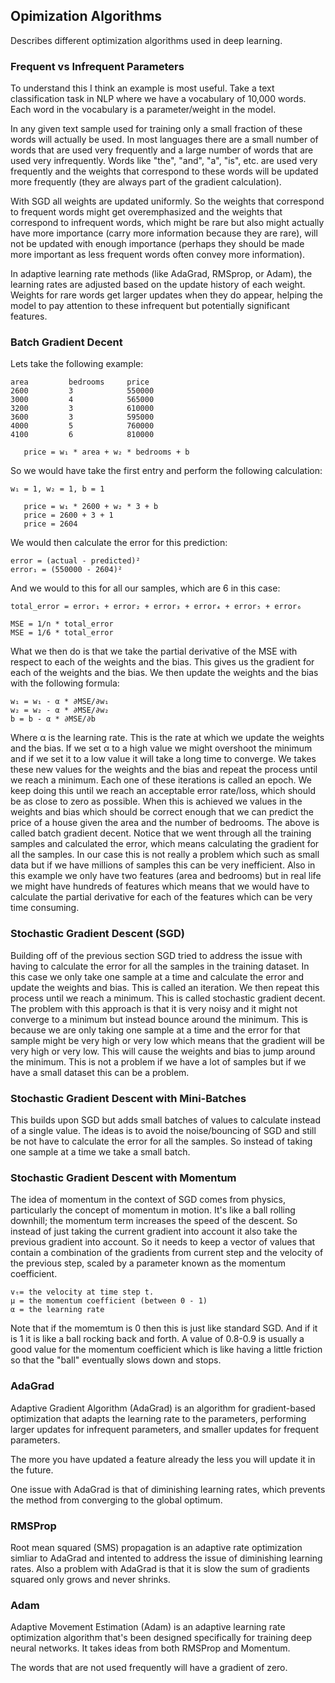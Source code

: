 ## Opimization Algorithms
Describes different optimization algorithms used in deep learning.

### Frequent vs Infrequent Parameters
To understand this I think an example is most useful. Take a text
classification task in NLP where we have a vocabulary of 10,000 words. Each
word in the vocabulary is a parameter/weight in the model.

In any given text sample used for training only a small fraction of these words
will actually be used. In most languages there are a small number of words that
are used very frequently and a large number of words that are used very
infrequently. Words like "the", "and", "a", "is", etc. are used very frequently
and the weights that correspond to these words will be updated more frequently
(they are always part of the gradient calculation).

With SGD all weights are updated uniformly. So the weights that correspond to
frequent words might get overemphasized and the weights that correspond to
infrequent words, which might be rare but also might actually have more
importance (carry more information because they are rare), will not be updated
with enough importance (perhaps they should be made more important as less
frequent words often convey more information).

In adaptive learning rate methods (like AdaGrad, RMSprop, or Adam), the learning
rates are adjusted based on the update history of each weight. Weights for rare
words get larger updates when they do appear, helping the model to pay attention
to these infrequent but potentially significant features.

### Batch Gradient Decent
Lets take the following example:
```
area         bedrooms     price
2600         3            550000 
3000         4            565000
3200         3            610000
3600         3            595000
4000         5            760000
4100         6            810000

   price = w₁ * area + w₂ * bedrooms + b
```
So we would have take the first entry and perform the following calculation:
```
w₁ = 1, w₂ = 1, b = 1

   price = w₁ * 2600 + w₂ * 3 + b
   price = 2600 + 3 + 1
   price = 2604
```
We would then calculate the error for this prediction:
```
error = (actual - predicted)²
error₁ = (550000 - 2604)²
```
And we would to this for all our samples, which are 6 in this case:
```
total_error = error₁ + error₂ + error₃ + error₄ + error₅ + error₆

MSE = 1/n * total_error
MSE = 1/6 * total_error
```
What we then do is that we take the partial derivative of the MSE with respect
to each of the weights and the bias. This gives us the gradient for each of
the weights and the bias. We then update the weights and the bias with the
following formula:
```
w₁ = w₁ - α * ∂MSE/∂w₁
w₂ = w₂ - α * ∂MSE/∂w₂
b = b - α * ∂MSE/∂b
```
Where α is the learning rate. This is the rate at which we update the weights
and the bias. If we set α to a high value we might overshoot the minimum and
if we set it to a low value it will take a long time to converge.
We takes these new values for the weights and the bias and repeat the process
until we reach a minimum. Each one of these iterations is called an epoch.
We keep doing this until we reach an acceptable error rate/loss, which should be
as close to zero as possible. When this is achieved we values in the weights
and bias which should be correct enough that we can predict the price of a
house given the area and the number of bedrooms. The above is called batch 
gradient decent.
Notice that we went through all the training samples and calculated the error,
which means calculating the gradient for all the samples. In our case this is
not really a problem which such as small data but if we have millions of
samples this can be very inefficient. Also in this example we only have two
features (area and bedrooms) but in real life we might have hundreds of
features which means that we would have to calculate the partial derivative
for each of the features which can be very time consuming.

### Stochastic Gradient Descent (SGD)
Building off of the previous section SGD tried to address the issue with having
to calculate the error for all the samples in the training dataset. In this case
we only take one sample at a time and calculate the error and update the weights
and bias. This is called an iteration. We then repeat this process until we
reach a minimum. This is called stochastic gradient decent. The problem with
this approach is that it is very noisy and it might not converge to a minimum
but instead bounce around the minimum. This is because we are only taking one
sample at a time and the error for that sample might be very high or very low
which means that the gradient will be very high or very low. This will cause
the weights and bias to jump around the minimum. This is not a problem if we
have a lot of samples but if we have a small dataset this can be a problem.

### Stochastic Gradient Descent with Mini-Batches
This builds upon SGD but adds small batches of values to calculate instead of
a single value. The ideas is to avoid the noise/bouncing of SGD and still be
not have to calculate the error for all the samples. So instead of taking one
sample at a time we take a small batch.


### Stochastic Gradient Descent with Momentum
The idea of momentum in the context of SGD comes from physics, particularly the
concept of momentum in motion. It's like a ball rolling downhill; the momentum
term increases the speed of the descent. So instead of just taking the current
gradient into account it also take the previous gradient into account. So it
needs to keep a vector of values that contain a combination of the gradients
from current step and the velocity of the previous step, scaled by a parameter
known as the momentum coefficient.
```
vₜ= the velocity at time step t.
μ = the momentum coefficient (between 0 - 1)
α = the learning rate
```
Note that if the momemtum is 0 then this is just like standard SGD. And if it is
1 it is like a ball rocking back and forth. A value of 0.8-0.9 is usually a good
value for the momentum coefficient which is like having a little friction so
that the "ball" eventually slows down and stops.

### AdaGrad
Adaptive Gradient Algorithm (AdaGrad) is an algorithm for gradient-based
optimization that adapts the learning rate to the parameters, performing larger
updates for infrequent parameters, and smaller updates for frequent parameters.

The more you have updated a feature already the less you will update it in the
future.

One issue with AdaGrad is that of diminishing learning rates, which prevents the
method from converging to the global optimum.

### RMSProp
Root mean squared (SMS) propagation is an adaptive rate optimization simliar to
AdaGrad and intented to address the issue of diminishing learning rates.
Also a problem with AdaGrad is that it is slow the sum of gradients squared only
grows and never shrinks.

### Adam
Adaptive Movement Estimation (Adam) is an adaptive learning rate optimization
algorithm that's been designed specifically for training deep neural networks.
It takes ideas from both RMSProp and Momentum.





The words that are not used frequently will have a gradient of
zero.

